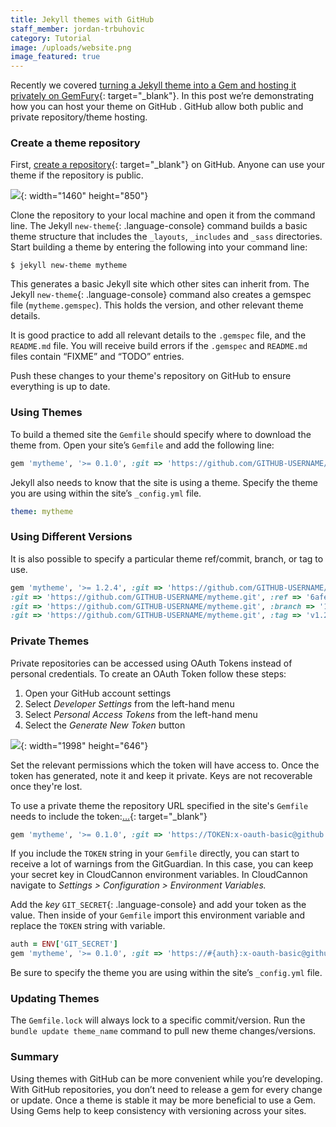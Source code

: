 ```yaml
---
title: Jekyll themes with GitHub
staff_member: jordan-trbuhovic
category: Tutorial
image: /uploads/website.png
image_featured: true
---
```


Recently we covered [turning a Jekyll theme into a Gem and hosting it privately on GemFury](https://cloudcannon.com/tutorial/2019/06/13/private-jekyll-themes-with-gemfury/){: target="_blank"}. In this post we’re demonstrating how you can host your theme on GitHub . GitHub allow both public and private repository/theme hosting.

### Create a theme repository

First, [create a repository](https://github.com/new){: target="_blank"} on GitHub. Anyone can use your theme if the repository is public.

![](/images/blog/jekyll-themes-with-github/screen-shot-2019-06-27-at-9-59-17-am.png){: width="1460" height="850"}

Clone the repository to your local machine and open it from the command line. The Jekyll&nbsp;`new-theme`{: .language-console} command builds a basic theme structure that includes the `_layouts`, `_includes` and `_sass` directories. Start building a theme by entering the following into your command line:

~~~shell
$ jekyll new-theme mytheme
~~~

This generates a basic Jekyll site which other sites can inherit from. The Jekyll&nbsp;`new-theme`{: .language-console} command also creates a gemspec file (`mytheme.gemspec`). This holds the version, and other relevant theme details.

It is good practice to add all relevant details to the `.gemspec` file, and the `README.md` file. You will receive build errors if the `.gemspec` and `README.md` files contain “FIXME” and “TODO” entries.

Push these changes to your theme's repository on GitHub to ensure everything is up to date.

### Using Themes

To build a themed site the `Gemfile` should specify where to download the theme from. Open your site’s `Gemfile` and add the following line:

~~~ruby
gem 'mytheme', '>= 0.1.0', :git => 'https://github.com/GITHUB-USERNAME/mytheme.git'
~~~

Jekyll also needs to know that the site is using a theme. Specify the theme you are using within the site’s `_config.yml` file.

~~~yaml
theme: mytheme
~~~

### **Using Different Versions**

It is also possible to specify a particular theme ref/commit, branch, or tag to use.

~~~ruby
gem 'mytheme', '>= 1.2.4', :git => 'https://github.com/GITHUB-USERNAME/mytheme.git'
:git => 'https://github.com/GITHUB-USERNAME/mytheme.git', :ref => '6afec'
:git => 'https://github.com/GITHUB-USERNAME/mytheme.git', :branch => '1-2-beta'
:git => 'https://github.com/GITHUB-USERNAME/mytheme.git', :tag => 'v1.2.4'
~~~

### Private Themes

Private repositories can be accessed using OAuth Tokens instead of personal credentials. To create an OAuth Token follow these steps:

1. Open your GitHub account settings
2. Select *Developer Settings* from the left-hand menu
3. Select *Personal Access Tokens* from the left-hand menu
4. Select the *Generate New Token* button

![](/images/blog/jekyll-themes-with-github/screen-shot-2019-06-27-at-9-56-42-am.png){: width="1998" height="646"}

Set the relevant permissions which the token will have access to. Once the token has generated, note it and keep it private. Keys are not recoverable once they're lost.

To use a private theme the repository URL specified in the site's `Gemfile` needs to include the token:[…](https://cloudcannon.com/tutorial/2019/06/13/private-jekyll-themes-with-gemfury/){: target="_blank"}

~~~ruby
gem 'mytheme', '>= 0.1.0', :git => 'https://TOKEN:x-oauth-basic@github.com/USERNAME/mytheme.git'
~~~

If you include the `TOKEN` string in your `Gemfile` directly, you can start to receive a lot of warnings from the GitGuardian. In this case, you can keep your secret key in CloudCannon environment variables. In CloudCannon navigate to *Settings &gt; Configuration &gt; Environment Variables.*

Add the *key* `GIT_SECRET`{: .language-console} and add your token as the value. Then inside of your `Gemfile` import this environment variable and replace the `TOKEN` string with variable.

~~~ruby
auth = ENV['GIT_SECRET']
gem 'mytheme', '>= 0.1.0', :git => 'https://#{auth}:x-oauth-basic@github.com/USERNAME/mytheme.git'
~~~

Be sure to specify the theme you are using within the site’s `_config.yml` file.

### Updating Themes

The `Gemfile.lock` will always lock to a specific commit/version. Run the `bundle update theme_name` command to pull new theme changes/versions.

### Summary

Using themes with GitHub can be more convenient while you’re developing. With GitHub repositories, you don’t need to release a gem for every change or update. Once a theme is stable it may be more beneficial to use a Gem. Using Gems help to keep consistency with versioning across your sites.